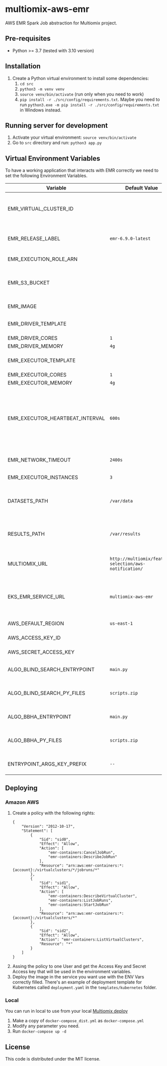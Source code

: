 # multiomix-aws-emr

AWS EMR Spark Job abstraction for Multiomix project.


## Pre-requisites

- Python >= 3.7 (tested with 3.10 version)


## Installation 

1. Create a Python virtual environment to install some dependencies:
    1. `cd src`
    1. `python3 -m venv venv`
    1. `source venv/bin/activate` (run only when you need to work)
    1. `pip install -r ./src/config/requirements.txt`. Maybe you need to run `python3.exe -m pip install -r ./src/config/requirements.txt` in Windows instead.


## Running server for development

1. Activate your virtual environment: `source venv/bin/activate`
1. Go to `src` directory and run: `python3 app.py`

## Virtual Environment Variables

To have a working application that interacts with EMR correctly we need to set the following Environment Variables.

| Variable | Default Value                                          | Description                                                                                                                                                                                                                                                                                                                   |
|---|--------------------------------------------------------|-------------------------------------------------------------------------------------------------------------------------------------------------------------------------------------------------------------------------------------------------------------------------------------------------------------------------------|
| EMR_VIRTUAL_CLUSTER_ID |                                                        | The EMR virtual cluster id that the app will be talking with. Remember that the user set must have a valid role for the correct interaction with EMR                                                                                                                                                                          |
| EMR_RELEASE_LABEL | `emr-6.9.0-latest`                                     | The version of release that will be used for the EMR Jobs. It match with the base image used in the pod template.                                                                                                                                                                                                             |
| EMR_EXECUTION_ROLE_ARN |                                                        | The arn that will be used by the scheduled job.                                                                                                                                                                                                                                                                               |
| EMR_S3_BUCKET |                                                        | The S3 bucket that contains all the the files required for the job. These files are `entrypoint scripts`, `pod templates`, `py-files zips` and `logs` target directory.                                                                                                                                                       |
| EMR_IMAGE |                                                        | The full URI image that job containers are going to run.                                                                                                                                                                                                                                                                      |
| EMR_DRIVER_TEMPLATE |                                                        | The kubernetes pod object template that the driver pod will use.                                                                                                                                                                                                                                                              |
| EMR_DRIVER_CORES | `1`                                                    | The driver wanted cores.                                                                                                                                                                                                                                                                                                      |
| EMR_DRIVER_MEMORY | `4g`                                                   | The driver memory limit.                                                                                                                                                                                                                                                                                                      |
| EMR_EXECUTOR_TEMPLATE |                                                        | The kubernetes pod object template that the executor pod will use.                                                                                                                                                                                                                                                            |
| EMR_EXECUTOR_CORES | `1`                                                    | The executor wanted cores.                                                                                                                                                                                                                                                                                                    |
| EMR_EXECUTOR_MEMORY | `4g`                                                   | The executor memory limit.                                                                                                                                                                                                                                                                                                    |
| EMR_EXECUTOR_HEARTBEAT_INTERVAL | `600s`                                                   | `spark.executor.heartbeatInterval` Spark parameter. It's the interval between each executor's heartbeats to the driver. Heartbeats let the driver know that the executor is still alive and update it with metrics for in-progress tasks. This parameter should be significantly less than `EMR_EXECUTOR_HEARTBEAT_INTERVAL`. |
| EMR_NETWORK_TIMEOUT | `2400s`                                                   | `spark.network.timeout` Spark parameter. It's the default timeout for all network interactions.                                                                                                                                                                                                                               |
| EMR_EXECUTOR_INSTANCES | `3`                                                    | The amount of executor instances that EMR is going to spin up.                                                                                                                                                                                                                                                                |
| DATASETS_PATH | `/var/data`                                            | The path in where the python scripts are going to find the processed datasets. Keep in mind that this should match the pod templates and script needs.                                                                                                                                                                        |
| RESULTS_PATH | `/var/results`                                         | The path in where the python scripts are going to place the execution results. Keep in mind that this should match the pod templates and script needs.                                                                                                                                                                        |
| MULTIOMIX_URL | `http://multiomix/feature-selection/aws-notification/` | The url to reach multiomix instance. It will be used to report the job status upwards to multiomix.                                                                                                                                                                                                                           |
| EKS_EMR_SERVICE_URL | `multiomix-aws-emr`                                    | Our url to let know EMR how to reach back this microservice. When the job ends it could make a request to let the microservice that jobs end. This callback will depend on the pod templates.                                                                                                                                 |
| AWS_DEFAULT_REGION | `us-east-1`                                            | The main aws region that will be used for locate EMR cluster.                                                                                                                                                                                                                                                                 |
| AWS_ACCESS_KEY_ID |                                                        | The aws user's access key that will be used by boto3.                                                                                                                                                                                                                                                                         |
| AWS_SECRET_ACCESS_KEY |                                                        | The aws user's secret access key that will be used by boto3.                                                                                                                                                                                                                                                                  |
| ALGO_BLIND_SEARCH_ENTRYPOINT | `main.py`                                              | The Blind Search algorithm script's name that will be told to EMR to use for this job.                                                                                                                                                                                                                                        |
| ALGO_BLIND_SEARCH_PY_FILES | `scripts.zip`                                          | The Blind Search algorithm py-files required for the main script that will be told to EMR to use for this job.                                                                                                                                                                                                                |
| ALGO_BBHA_ENTRYPOINT | `main.py`                                              | The BBHA algorithm script's name that will be told to EMR to use for this job.                                                                                                                                                                                                                                                |
| ALGO_BBHA_PY_FILES | `scripts.zip`                                          | The BBHA algorithm py-files required for the main script that will be told to EMR to use for this job.                                                                                                                                                                                                                        |
| ENTRYPOINT_ARGS_KEY_PREFIX | `--`                                                   | The prefix for the entrypoint arguments that the main script will accept.                                                                                                                                                                                                                                                     |



## Deploying


### Amazon AWS

1. Create a policy with the following rights:
    ```
    {
        "Version": "2012-10-17",
        "Statement": [
            {
                "Sid": "sid0",
                "Effect": "Allow",
                "Action": [
                    "emr-containers:CancelJobRun",
                    "emr-containers:DescribeJobRun"
                ],
                "Resource": "arn:aws:emr-containers:*:{account}:/virtualclusters/*/jobruns/*"
            },
            {
                "Sid": "sid1",
                "Effect": "Allow",
                "Action": [
                    "emr-containers:DescribeVirtualCluster",
                    "emr-containers:ListJobRuns",
                    "emr-containers:StartJobRun"
                ],
                "Resource": "arn:aws:emr-containers:*:{account}:/virtualclusters/*"
            },
            {
                "Sid": "sid2",
                "Effect": "Allow",
                "Action": "emr-containers:ListVirtualClusters",
                "Resource": "*"
            }
        ]
    }
    ```
1. Assing the policy to one User and get the Access Key and Secret Access key that will be used in the environment variables.
1. Deploy the image in the service you want use with the ENV Vars correctly filled. There's an example of deployment template for Kubernetes called `deployment.yaml` in the `templates/kubernetes` folder.

### Local

You can run in local to use from your local [Multiomix deploy][multiomix-deploying]

1. Make a copy of `docker-compose_dist.yml` as `docker-compose.yml`
1. Modify any parameter you need.
1. Run `docker-compose up -d`


## License

This code is distributed under the MIT license.

[multiomix-deploying]: https://github.com/omics-datascience/multiomix/blob/main/DEPLOYING.md
